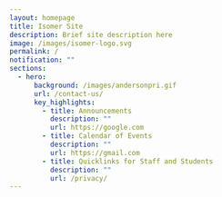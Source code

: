 ```yaml
---
layout: homepage
title: Isomer Site
description: Brief site description here
image: /images/isomer-logo.svg
permalink: /
notification: ""
sections:
  - hero:
      background: /images/andersonpri.gif
      url: /contact-us/
      key_highlights:
        - title: Announcements
          description: ""
          url: https://google.com
        - title: Calendar of Events
          description: ""
          url: https://gmail.com
        - title: Quicklinks for Staff and Students
          description: ""
          url: /privacy/
---
```

